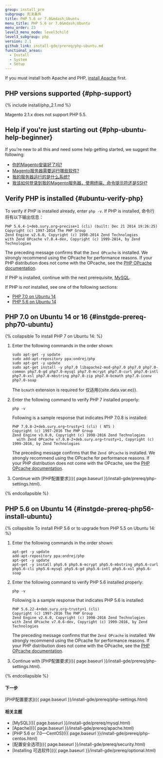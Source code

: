 ```yaml
---
group: install_pre
subgroup: 先决条件
title: PHP 5.6 or 7.0&mdash;Ubuntu
menu_title: PHP 5.6 or 7.0&mdash;Ubuntu
menu_order: 23
level3_menu_node: level3child
level3_subgroup: php
version: 2.1
github_link: install-gde/prereq/php-ubuntu.md
functional_areas:
  - Install
  - System
  - Setup
---
```


<div class="bs-callout bs-callout-info" id="info">
<span class="glyphicon-class">
  <p>If you must install both Apache and PHP, <a href="{{ page.baseurl }}/install-gde/prereq/apache.html">install Apache</a> first.</p></span>
</div>

## PHP versions supported {#php-support}
{% include install/php_2.1.md %}

<div class="bs-callout bs-callout-info" id="info" markdown="1">
Magento 2.1.x does not support PHP 5.5.
</div>

## Help if you're just starting out {#php-ubuntu-help-beginner}
If you're new to all this and need some help getting started, we suggest the following:

*	<a href="{{ page.baseurl }}/install-gde/basics/basics_magento-installed.html">你的Magento安装好了吗?</a>
*	<a href="{{ page.baseurl }}/install-gde/basics/basics_software.html">Magento服务器需要运行哪些软件?</a>
*	<a href="{{ page.baseurl }}/install-gde/basics/basics_os-version.html">我的服务器运行的是什么系统?</a>
*	<a href="{{ page.baseurl }}/install-gde/basics/basics_login.html">我该如何登录到我的Magento服务器，使用终端、命令提示符还是SSH?</a>

## Verify PHP is installed {#ubuntu-verify-php}
To verify if PHP is installed already, enter `php -v`. If PHP is installed, 命令行将有以下输出信息：

	PHP 5.6.4-1+deb.sury.org~precise+1 (cli) (built: Dec 21 2014 19:26:25)
	Copyright (c) 1997-2014 The PHP Group
	Zend Engine v2.6.0, Copyright (c) 1998-2014 Zend Technologies
    with Zend OPcache v7.0.4-dev, Copyright (c) 1999-2014, by Zend Technologies

<div class="bs-callout bs-callout-info" id="info">
<span class="glyphicon-class">
  <p>The preceding message confirms that the <code>Zend OPcache</code> is installed. We strongly recommend using the OPcache for performance reasons. If your PHP distribution does not come with the OPcache, see the <a href="http://php.net/manual/en/opcache.setup.php" target="&#95;blank">PHP OPcache documentation</a>.</p></span>
</div>

If PHP is installed, continue with the next prerequisite, <a href="{{ page.baseurl }}/install-gde/prereq/mysql.html">MySQL</a>.

If PHP is *not* installed, see one of the following sections:

*	[PHP 7.0 on Ubuntu 14](#instgde-prereq-php70-ubuntu)
*	<a href="#instgde-prereq-php56-install-ubuntu">PHP 5.6 on Ubuntu 14<!--  or Ubuntu 12 --></a>

## PHP 7.0 on Ubuntu 14 or 16 {#instgde-prereq-php70-ubuntu}

{% collapsible To install PHP 7 on Ubuntu 14: %}

1.	Enter the following commands in the order shown:

		sudo apt-get -y update
		sudo add-apt-repository ppa:ondrej/php
		sudo apt-get -y update
		sudo apt-get install -y php7.0 libapache2-mod-php7.0 php7.0 php7.0-common php7.0-gd php7.0-mysql php7.0-mcrypt php7.0-curl php7.0-intl php7.0-xsl php7.0-mbstring php7.0-zip php7.0-bcmath php7.0-iconv php7.0-soap

	<div class="bs-callout bs-callout-info" id="info">
  		<p>The <code>bcmath</code> extension is required for 仅适用{{site.data.var.ee}}.</p>
	</div>

2.	Enter the following command to verify PHP 7 installed properly:

		php -v

	Following is a sample response that indicates PHP 7.0.8 is installed:

		PHP 7.0.8-2+deb.sury.org~trusty+1 (cli) ( NTS )
		Copyright (c) 1997-2016 The PHP Group
		Zend Engine v3.0.0, Copyright (c) 1998-2016 Zend Technologies
    	  with Zend OPcache v7.0.8-2+deb.sury.org~trusty+1, Copyright (c) 1999-2016, by Zend Technologies

	<div class="bs-callout bs-callout-info" id="info">
	<span class="glyphicon-class">
  	<p>The preceding message confirms that the <code>Zend OPcache</code> is installed. We strongly recommend using the OPcache for performance reasons. If your PHP distribution does not come with the OPcache, see the <a href="http://php.net/manual/en/opcache.setup.php" target="&#95;blank">PHP OPcache documentation</a>.</p></span>
	</div>
3.	Continue with [PHP配置要求]({{ page.baseurl }}/install-gde/prereq/php-settings.html).

{% endcollapsible %}

## PHP 5.6 on Ubuntu 14 {#instgde-prereq-php56-install-ubuntu}

{% collapsible To install PHP 5.6 or to upgrade from PHP 5.5 on Ubuntu 14: %}

1.	Enter the following commands in the order shown:

		apt-get -y update
		add-apt-repository ppa:ondrej/php
		apt-get -y update
		apt-get -y install php5.6 php5.6-mcrypt php5.6-mbstring php5.6-curl php5.6-cli php5.6-mysql php5.6-gd php5.6-intl php5.6-xsl php5.6-soap

2.	Enter the following command to verify PHP 5.6 installed properly:

		php -v

	Following is a sample response that indicates PHP 5.6 is installed:

		PHP 5.6.22-4+deb.sury.org~trusty+1 (cli)
		Copyright (c) 1997-2016 The PHP Group
		Zend Engine v2.6.0, Copyright (c) 1998-2016 Zend Technologies
    	with Zend OPcache v7.0.6-dev, Copyright (c) 1999-2016, by Zend Technologies

	<div class="bs-callout bs-callout-info" id="info">
	<span class="glyphicon-class">
  		<p>The preceding message confirms that the <code>Zend OPcache</code> is installed. We strongly recommend using the OPcache for performance reasons. If your PHP distribution does not come with the OPcache, see the <a href="http://php.net/manual/en/opcache.setup.php" target="&#95;blank">PHP OPcache documentation</a>.</p></span>
	</div>

3.	Continue with [PHP配置要求]({{ page.baseurl }}/install-gde/prereq/php-settings.html).

{% endcollapsible %}

#### 下一步
[PHP配置要求]({{ page.baseurl }}/install-gde/prereq/php-settings.html)

#### 相关主题
*	[MySQL]({{ page.baseurl }}/install-gde/prereq/mysql.html)
*	[Apache]({{ page.baseurl }}/install-gde/prereq/apache.html)
*	[PHP 5.6 or 7.0&mdash;CentOS]({{ page.baseurl }}/install-gde/prereq/php-centos.html)
*	[配置安全选项]({{ page.baseurl }}/install-gde/prereq/security.html)
*	[Installing 可选软件]({{ page.baseurl }}/install-gde/prereq/optional.html)
